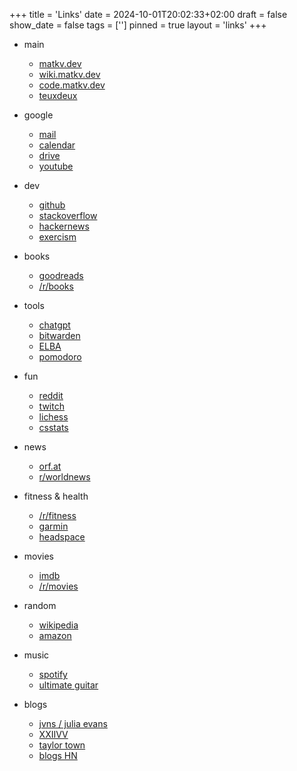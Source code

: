+++
title = 'Links'
date = 2024-10-01T20:02:33+02:00
draft = false
show_date = false
tags = ['']
pinned = true
layout = 'links'
+++

- main
    - [matkv.dev](https://matkv.dev)
    - [wiki.matkv.dev](https://wiki.matkv.dev)
    - [code.matkv.dev](https://code.matkv.dev)
    - [teuxdeux](https://teuxdeux.com/home)
    
- google
    - [mail](https://mail.google.com)
    - [calendar](https://calendar.google.com)
    - [drive](https://drive.google.com/drive/my-drive)
    - [youtube](https://www.youtube.com/feed/subscriptions)

- dev
    - [github](https://github.com/matkv)
    - [stackoverflow](https://stackoverflow.com/)
    - [hackernews](https://news.ycombinator.com/)
    - [exercism](https://exercism.org/)

- books
    - [goodreads](https://www.goodreads.com)
    - [/r/books](https://www.reddit.com/user/matkv/m/books/)
    
- tools
    - [chatgpt](https://chat.openai.com/)
    - [bitwarden](https://vault.bitwarden.com/#/)
    - [ELBA](https://sso.raiffeisen.at/mein-login/identify)
    - [pomodoro](https://pomofocus.io/)

- fun
    - [reddit](https://www.reddit.com/)
    - [twitch](https://www.twitch.tv/directory/following/live)
    - [lichess](https://lichess.org/@/matkv)
    - [csstats](https://csstats.gg/player/76561198085684526)

- news
    - [orf.at](https://orf.at/)
    - [r/worldnews](https://www.reddit.com/r/worldnews/)

- fitness & health
    - [/r/fitness](https://www.reddit.com/r/fitness)
    - [garmin](https://connect.garmin.com/modern/)
    - [headspace](https://my.headspace.com/modes/meditate)

- movies
    - [imdb](https://www.imdb.com)
    - [/r/movies](https://www.reddit.com/user/matkv/m/movies/)

- random
    - [wikipedia](https://www.wikipedia.org)
    - [amazon](https://www.amazon.de/)

- music
    - [spotify](https://open.spotify.com/)
    - [ultimate guitar](https://www.ultimate-guitar.com/)

- blogs
    - [jvns / julia evans](https://jvns.ca/)
    - [XXIIVV](https://webring.xxiivv.com/)
    - [taylor town](https://taylor.town/)
    - [blogs HN](https://blogs.hn/)
